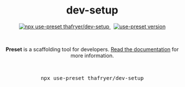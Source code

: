 <p align="center">
  <h1 align="center">dev-setup</h1>
  <p align="center">
    <a href="https://github.com/use-preset/use-preset/releases">
      <img alt="npx use-preset thafryer/dev-setup" src="https://img.shields.io/badge/use--preset-dev-setup-blue?style=flat-square">
    </a>
    &nbsp;
    <a href="https://www.npmjs.com/package/use-preset">
      <img alt="use-preset version" src="https://img.shields.io/npm/v/use-preset?color=32c854&style=flat-square&label=use-preset">
    </a>
  </p>
  <br />
  <p align="center">
    <b>Preset</b> is a scaffolding tool for developers. <a href="https://usepreset.dev/">Read the documentation</a> for more information.
  </p>
  <br />
  <pre align="center">npx use-preset thafryer/dev-setup</pre>
  &nbsp;
<p>
